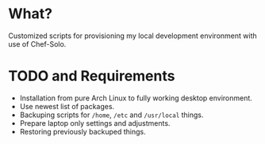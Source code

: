 What?
====

Customized scripts for provisioning my local development environment with use of Chef-Solo.


TODO and Requirements
====

- Installation from pure Arch Linux to fully working desktop environment.
- Use newest list of packages.
- Backuping scripts for `/home`, `/etc` and `/usr/local` things.
- Prepare laptop only settings and adjustments.
- Restoring previously backuped things.
